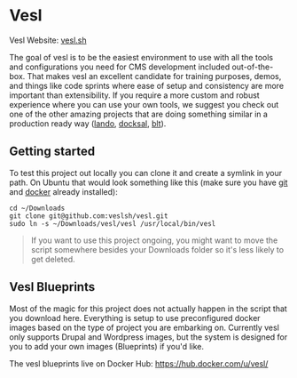 # Vesl

Vesl Website: [vesl.sh](http://vesl.sh)

The goal of vesl is to be the easiest 
environment to use with all the tools and 
configurations you need for CMS development 
included out-of-the-box. That makes vesl an
excellent candidate for training purposes,
demos, and things like code sprints where
ease of setup and consistency are more 
important than extensibility. If you
require a more custom and robust experience
where you can use your own tools, we 
suggest you check out one of the other 
amazing projects that are doing something 
similar in a production ready way
([lando](https://github.com/lando/lando),
[docksal](https://github.com/docksal/docksal),
[blt](https://github.com/acquia/blt)).

## Getting started
To test this project out locally you can clone it
and create a symlink in your path. On Ubuntu that
would look something like this (make sure you have 
[git](https://git-scm.com/book/en/v2/Getting-Started-Installing-Git) 
and [docker](https://www.digitalocean.com/community/tutorials/how-to-install-and-use-docker-on-ubuntu-16-04)
already installed):
```
cd ~/Downloads
git clone git@github.com:veslsh/vesl.git
sudo ln -s ~/Downloads/vesl/vesl /usr/local/bin/vesl
```

> If you want to use this project ongoing, you might want to 
> move the script somewhere besides your Downloads folder
> so it's less likely to get deleted.

## Vesl Blueprints
Most of the magic for this project does not actually happen
in the script that you download here. Everything is setup
to use preconfigured docker images based on the type of
project you are embarking on. Currently vesl only supports
Drupal and Wordpress images, but the system is designed for
you to add your own images (Blueprints) if you'd like.

The vesl blueprints live on Docker Hub: https://hub.docker.com/u/vesl/
